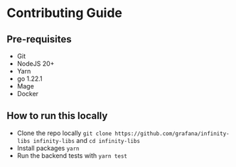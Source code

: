 # Contributing Guide

## Pre-requisites

- Git
- NodeJS 20+
- Yarn
- go 1.22.1
- Mage
- Docker

## How to run this locally

- Clone the repo locally `git clone https://github.com/grafana/infinity-libs infinity-libs` and `cd infinity-libs`
- Install packages `yarn`
- Run the backend tests with `yarn test`
